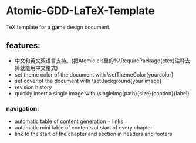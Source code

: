 # Atomic-GDD-LaTeX-Template
TeX template for a game design document. 
## features:
- 中文和英文双语言支持。(把Atomic.cls里的%\RequirePackage{ctex}注释去掉就能用中文格式)
- set theme color of the document with \setThemeColor{yourcolor}
- set cover of the document with \setBackground{your image}
- revision history
- quickly insert a single image with \singleImg{path}{size}{caption}{label}
### navigation: 
- automatic table of content generation + links
- automatic mini table of contents at start of every chapter
- link to the start of the chapter and section in headers and footers